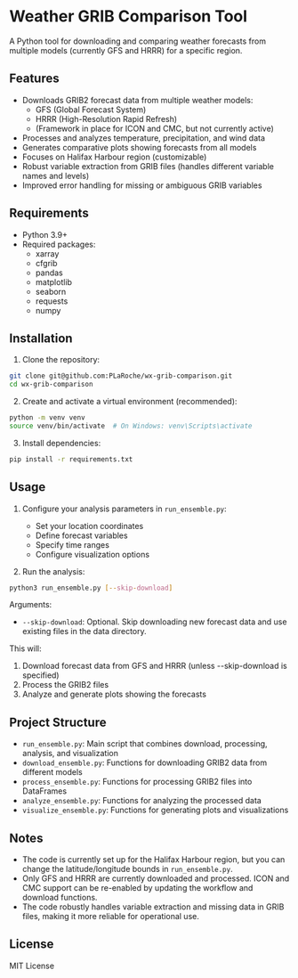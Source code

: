 # Weather GRIB Comparison Tool

A Python tool for downloading and comparing weather forecasts from multiple models (currently GFS and HRRR) for a specific region.

## Features

- Downloads GRIB2 forecast data from multiple weather models:
  - GFS (Global Forecast System)
  - HRRR (High-Resolution Rapid Refresh)
  - (Framework in place for ICON and CMC, but not currently active)
- Processes and analyzes temperature, precipitation, and wind data
- Generates comparative plots showing forecasts from all models
- Focuses on Halifax Harbour region (customizable)
- Robust variable extraction from GRIB files (handles different variable names and levels)
- Improved error handling for missing or ambiguous GRIB variables

## Requirements

- Python 3.9+
- Required packages:
  - xarray
  - cfgrib
  - pandas
  - matplotlib
  - seaborn
  - requests
  - numpy

## Installation

1. Clone the repository:
```bash
git clone git@github.com:PLaRoche/wx-grib-comparison.git
cd wx-grib-comparison
```

2. Create and activate a virtual environment (recommended):
```bash
python -m venv venv
source venv/bin/activate  # On Windows: venv\Scripts\activate
```

3. Install dependencies:
```bash
pip install -r requirements.txt
```

## Usage

1. Configure your analysis parameters in `run_ensemble.py`:
   - Set your location coordinates
   - Define forecast variables
   - Specify time ranges
   - Configure visualization options

2. Run the analysis:
```bash
python3 run_ensemble.py [--skip-download]
```

Arguments:
- `--skip-download`: Optional. Skip downloading new forecast data and use existing files in the data directory.

This will:
1. Download forecast data from GFS and HRRR (unless --skip-download is specified)
2. Process the GRIB2 files
3. Analyze and generate plots showing the forecasts

## Project Structure

- `run_ensemble.py`: Main script that combines download, processing, analysis, and visualization
- `download_ensemble.py`: Functions for downloading GRIB2 data from different models
- `process_ensemble.py`: Functions for processing GRIB2 files into DataFrames
- `analyze_ensemble.py`: Functions for analyzing the processed data
- `visualize_ensemble.py`: Functions for generating plots and visualizations

## Notes

- The code is currently set up for the Halifax Harbour region, but you can change the latitude/longitude bounds in `run_ensemble.py`.
- Only GFS and HRRR are currently downloaded and processed. ICON and CMC support can be re-enabled by updating the workflow and download functions.
- The code robustly handles variable extraction and missing data in GRIB files, making it more reliable for operational use.

## License

MIT License 